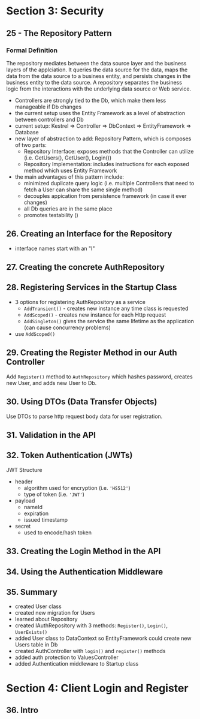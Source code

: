 
# Section 3: Security

## 25 - The Repository Pattern
### Formal Definition
The repository mediates between the data source layer and the business layers of the applciation. It queries the data source for the data, maps the data from the data source to a business entity, and persists changes in the business entity to the data source. A repository separates the business logic from the interactions with the underlying data source or Web service.

* Controllers are strongly tied to the Db, which make them less manageable if Db changes
* the current setup uses the Entity Framework as a level of abstraction between controllers and Db
* current setup: Kestrel => Controller => DbContext => EntityFramework => Database
* new layer of abstraction to add: Repository Pattern, which is composes of two parts:
  * Repository Interface: exposes methods that the Controller can utilize (i.e. GetUsers(), GetUser(), Login())
  * Repository Implementation: includes instructions for each exposed method which uses Entity Framework
* the main advantages of this pattern include:
  * minimized duplicate query logic (i.e. multiple Controllers that need to fetch a User can share the same single method)
  * decouples appication from persistence framework (in case it ever changes)
  * all Db queries are in the same place
  * promotes testability ()

## 26. Creating an Interface for the Repository

* interface names start with an "I"

## 27. Creating the concrete AuthRepository

## 28. Registering Services in the Startup Class

* 3 options for registering AuthRepository as a service
  * `AddTransient()` - creates new instance any time class is requested
  * `AddScoped()` - creates new instance for each Http request
  * `AddSingleton()` gives the service the same lifetime as the application (can cause concurrency problems)
* use `AddScoped()`

## 29. Creating the Register Method in our Auth Controller

Add `Register()` method to `AuthRepository` which hashes password, creates new User, and adds new User to Db.

## 30. Using DTOs (Data Transfer Objects)

Use DTOs to parse http request body data for user registration.

## 31. Validation in the API

## 32. Token Authentication (JWTs)

JWT Structure
* header
  * algorithm used for encryption (i.e. `'HS512'`)
  * type of token (i.e. `'JWT'`)
* payload
  * nameId
  * expiration
  * issued timestamp
* secret
  * used to encode/hash token

## 33. Creating the Login Method in the API

## 34. Using the Authentication Middleware

## 35. Summary
* created User class
* created new migration for Users
* learned about Repository
* created IAuthRepository with 3 methods: `Register()`, `Login()`, `UserExists()`
* added User class to DataContext so EntityFramework could create new Users table in Db
* created AuthController with `login()` and `register()` methods
* added auth protection to ValuesController
* added Authentication middleware to Startup class

# Section 4: Client Login and Register

## 36. Intro